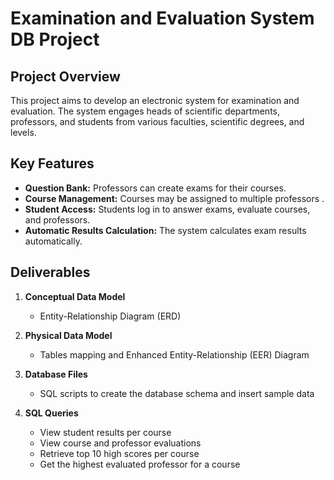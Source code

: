 # Examination and Evaluation System DB Project

## Project Overview
This project aims to develop an electronic system for examination and evaluation. The system engages heads of scientific departments, professors, and students from various faculties, scientific degrees, and levels.

## Key Features
- **Question Bank:** Professors can create exams for their courses.
- **Course Management:** Courses may be assigned to multiple professors .
- **Student Access:** Students log in to answer exams, evaluate courses, and professors.
- **Automatic Results Calculation:** The system calculates exam results automatically.

## Deliverables
1. **Conceptual Data Model**
   - Entity-Relationship Diagram (ERD)

2. **Physical Data Model**
   - Tables mapping and Enhanced Entity-Relationship (EER) Diagram

3. **Database Files**
   - SQL scripts to create the database schema and insert sample data

4. **SQL Queries**
   - View student results per course
   - View course and professor evaluations
   - Retrieve top 10 high scores per course
   - Get the highest evaluated professor for a course

